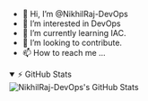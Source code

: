 - 👋 Hi, I’m @NikhilRaj-DevOps
- 👀 I’m interested in DevOps
- 🌱 I’m currently learning IAC.
- 💞️ I’m looking to contribute.
- 📫 How to reach me ...



<details open>
  <summary>⚡ GitHub Stats</summary>

  <img align="left" alt="NikhilRaj-DevOps's GitHub Stats" src="https://github-readme-stats.vercel.app/api?username=NikhilRaj-DevOps&show_icons=true&hide_border=true&theme=blue-green" />

</details>

<!---
NikhilRaj-DevOps/NikhilRaj-DevOps is a ✨ special ✨ repository because its `README.md` (this file) appears on your GitHub profile.
You can click the Preview link to take a look at your changes.
--->
